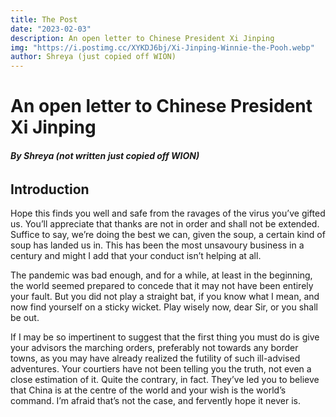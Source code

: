 ```yaml
---
title: The Post
date: "2023-02-03"
description: An open letter to Chinese President Xi Jinping
img: "https://i.postimg.cc/XYKDJ6bj/Xi-Jinping-Winnie-the-Pooh.webp"
author: Shreya (just copied off WION)
---
```


# An open letter to Chinese President Xi Jinping 

###### ***By Shreya (not written just copied off WION)*** 

## **Introduction** 
Hope this finds you well and safe from the ravages of the virus you’ve gifted us. You’ll appreciate that thanks are not in order and shall not be extended. Suffice to say, we’re doing the best we can, given the soup, a certain kind of soup has landed us in. This has been the most unsavoury business in a century and might I add that your conduct isn’t helping at all.  

The pandemic was bad enough, and for a while, at least in the beginning, the world seemed prepared to concede that it may not have been entirely your fault. But you did not play a straight bat, if you know what I mean, and now find yourself on a sticky wicket. Play wisely now, dear Sir, or you shall be out.

If I may be so impertinent to suggest that the first thing you must do is give your advisors the marching orders, preferably not towards any border towns, as you may have already realized the futility of such ill-advised adventures. Your courtiers have not been telling you the truth, not even a close estimation of it. Quite the contrary, in fact. They’ve led you to believe that China is at the centre of the world and your wish is the world’s command. I’m afraid that’s not the case, and fervently hope it never is. 
